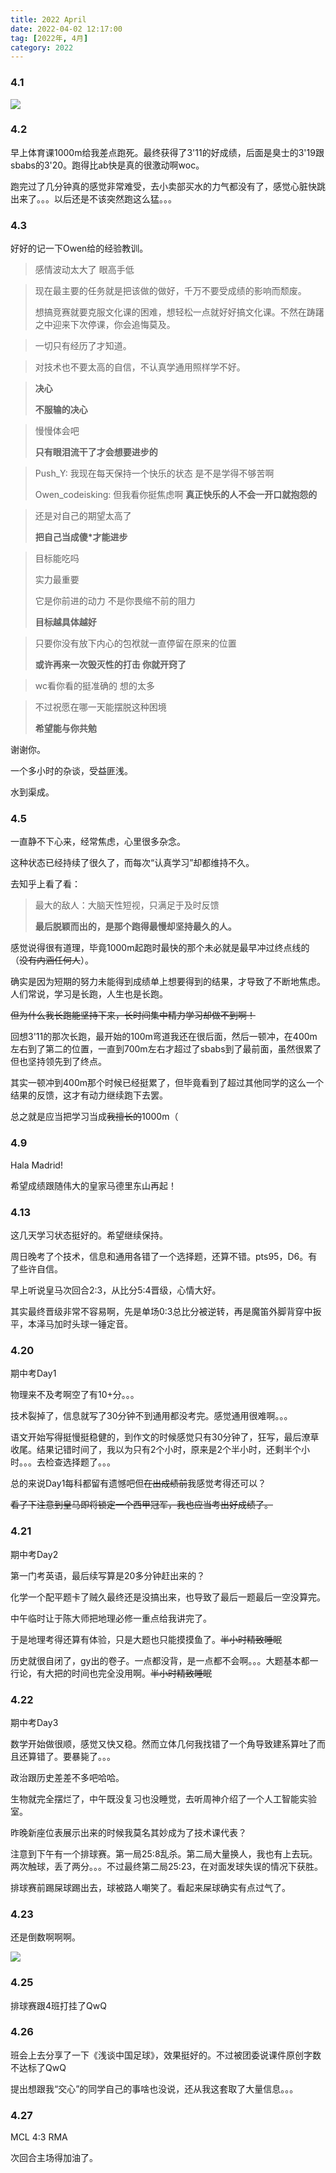 ```yaml
---
title: 2022 April
date: 2022-04-02 12:17:00
tag: [2022年, 4月]
category: 2022
---
```


### 4.1

![](/medias/image/cat.png)

### 4.2

早上体育课1000m给我差点跑死。最终获得了3'11的好成绩，后面是臭士的3'19跟sbabs的3'20。跑得比ab快是真的很激动啊woc。

跑完过了几分钟真的感觉非常难受，去小卖部买水的力气都没有了，感觉心脏快跳出来了。。。以后还是不该突然跑这么猛。。。

### 4.3

好好的记一下Owen给的经验教训。

> 感情波动太大了 眼高手低

> 现在最主要的任务就是把该做的做好，千万不要受成绩的影响而颓废。
>
> 想搞竞赛就要克服文化课的困难，想轻松一点就好好搞文化课。不然在踌躇之中迎来下次停课，你会追悔莫及。

> 一切只有经历了才知道。

> 对技术也不要太高的自信，不认真学通用照样学不好。

> **决心**
>
> **不服输的决心**

> 慢慢体会吧
>
> **只有眼泪流干了才会想要进步的**

> Push_Y: 我现在每天保持一个快乐的状态 是不是学得不够苦啊
>
> Owen_codeisking: 但我看你挺焦虑啊 **真正快乐的人不会一开口就抱怨的**

> 还是对自己的期望太高了
>
> **把自己当成傻*才能进步**

> 目标能吃吗
>
> 实力最重要
>
> 它是你前进的动力 不是你畏缩不前的阻力
>
> **目标越具体越好**

> 只要你没有放下内心的包袱就一直停留在原来的位置
>
> **或许再来一次毁灭性的打击 你就开窍了**

> wc看你看的挺准确的 想的太多

> 不过祝愿在哪一天能摆脱这种困境
>
> **希望能与你共勉**

谢谢你。

一个多小时的杂谈，受益匪浅。

水到渠成。

### 4.5

一直静不下心来，经常焦虑，心里很多杂念。

这种状态已经持续了很久了，而每次“认真学习”却都维持不久。

去知乎上看了看：

> 最大的敌人：大脑天性短视，只满足于及时反馈
>
> **最后脱颖而出的，是那个跑得最慢却坚持最久的人。**

感觉说得很有道理，毕竟1000m起跑时最快的那个未必就是最早冲过终点线的（~~没有内涵任何人~~）。

确实是因为短期的努力未能得到成绩单上想要得到的结果，才导致了不断地焦虑。人们常说，学习是长跑，人生也是长跑。

~~但为什么我长跑能坚持下来，长时间集中精力学习却做不到啊！~~

回想3'11的那次长跑，最开始的100m弯道我还在很后面，然后一顿冲，在400m左右到了第二的位置，一直到700m左右才超过了sbabs到了最前面，虽然很累了但也坚持领先到了终点。

其实一顿冲到400m那个时候已经挺累了，但毕竟看到了超过其他同学的这么一个结果的反馈，这才有动力继续跑下去罢。

总之就是应当把学习当成~~我擅长的~~1000m（

### 4.9

Hala Madrid!

希望成绩跟随伟大的皇家马德里东山再起！

### 4.13

这几天学习状态挺好的。希望继续保持。

周日晚考了个技术，信息和通用各错了一个选择题，还算不错。pts95，D6。有了些许自信。

早上听说皇马次回合2:3，从比分5:4晋级，心情大好。

其实最终晋级非常不容易啊，先是单场0:3总比分被逆转，再是魔笛外脚背穿中扳平，本泽马加时头球一锤定音。

### 4.20

期中考Day1

物理来不及考啊空了有10+分。。。

技术裂掉了，信息就写了30分钟不到通用都没考完。感觉通用很难啊。。。

语文开始写得挺慢挺稳健的，到作文的时候感觉只有30分钟了，狂写，最后潦草收尾。结果记错时间了，我以为只有2个小时，原来是2个半小时，还剩半个小时。。。去检查选择题了。。。

总的来说Day1每科都留有遗憾吧但~~在出成绩前~~我感觉考得还可以？

~~看了下注意到皇马即将锁定一个西甲冠军，我也应当考出好成绩了。~~

### 4.21

期中考Day2

第一门考英语，最后续写算是20多分钟赶出来的？

化学一个配平题卡了贼久最终还是没搞出来，也导致了最后一题最后一空没算完。

中午临时让于陈大师把地理必修一重点给我讲完了。

于是地理考得还算有体验，只是大题也只能摸摸鱼了。~~半小时精致睡眠~~

历史就很自闭了，gy出的卷子。一点都没背，是一点都不会啊。。。大题基本都一行论，有大把的时间也完全没用啊。~~半小时精致睡眠~~

### 4.22

期中考Day3

数学开始做很顺，感觉又快又稳。然而立体几何我找错了一个角导致建系算吐了而且还算错了。要暴毙了。。。

政治跟历史差差不多吧哈哈。

生物就完全摆烂了，中午既没复习也没睡觉，去听周神介绍了一个人工智能实验室。

昨晚新座位表展示出来的时候我莫名其妙成为了技术课代表？

注意到下午有一个排球赛。第一局25:8乱杀。第二局大量换人，我也有上去玩。两次触球，丢了两分。。。不过最终第二局25:23，在对面发球失误的情况下获胜。

排球赛前踢屎球踢出去，球被路人嘲笑了。看起来屎球确实有点过气了。

### 4.23

还是倒数啊啊啊。

![](/medias/image/20220423.png)

### 4.25

排球赛跟4班打挂了QwQ

### 4.26

班会上去分享了一下《浅谈中国足球》，效果挺好的。不过被团委说课件原创字数不达标了QwQ

提出想跟我“交心”的同学自己的事啥也没说，还从我这套取了大量信息。。。

### 4.27

MCL 4:3 RMA

次回合主场得加油了。